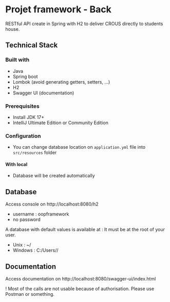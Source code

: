 # Projet framework - Back
RESTful API create in Spring with H2 to deliver CROUS directly to students house.

## Technical Stack
### Built with
- Java
- Spring boot
- Lombok (avoid generating getters, setters, ...)
- H2
- Swagger UI (documentation)
### Prerequisites
- Install JDK 17+
- IntelliJ Ultimate Edition or Community Edition
### Configuration
- You can change database location on `application.yml` file into `src/resources` folder
#### With local
- Database will be created automatically
## Database
Access console on http://localhost:8080/h2
- username : oopframework
- no password

A database with default values is available at : 
It must be at the root of your user.
- Unix : ~/
- Windows : C:/Users/<User>/
## Documentation
Access documentation on http://localhost:8080/swagger-ui/index.html

! Most of the calls are not usable because of authorisation. Please use Postman or something.
